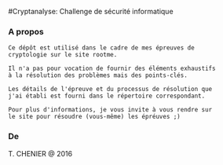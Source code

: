 #Cryptanalyse: Challenge de sécurité informatique

### A propos
```
Ce dépôt est utilisé dans le cadre de mes épreuves de 
cryptologie sur le site rootme.

Il n'a pas pour vocation de fournir des éléments exhaustifs
à la résolution des problèmes mais des points-clés.

Les détails de l'épreuve et du processus de résolution que 
j'ai établi est fourni dans le répertoire correspondant.

Pour plus d'informations, je vous invite à vous rendre sur 
le site pour résoudre (vous-même) les épréuves ;)
```

### De
T. CHENIER @ 2016


